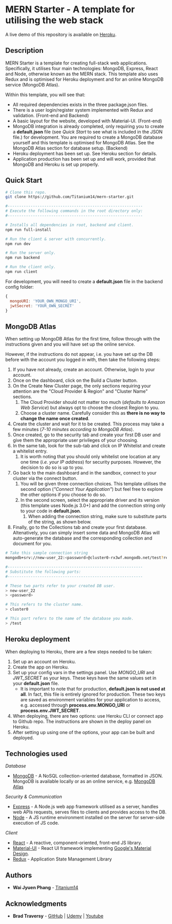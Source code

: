 # MERN Starter - A template for utilising the web stack

A live demo of this repository is available on [Heroku](https://mern2.herokuapp.com/).

## Description

MERN Starter is a template for creating full-stack web applications. Specifically, it utilises four main technologies: MongoDB, Express, React and Node, otherwise known as the MERN stack. This template also uses Redux and is optimised for Heroku deployment and for an online MongoDB service (MongoDB Atlas).

Within this template, you will see that:

- All required dependencies exists in the three package.json files.
- There is a user login/register system implemented with Redux and validation. (Front-end and Backend)
- A basic layout for the website, developed with Material-UI. (Front-end)
- MongoDB integration is already completed, only requiring you to create a <b>default.json</b> file (see <i>Quick Start</i> to see what is included in the JSON file.) for development. You are required to create a MongoDB database yourself and this template is optimised for MongoDB Atlas. See the MongoDB Atlas section for database setup. (Backend)
- Heroku deployment has been set up. See Heroku section for details.
- Application production has been set up and will work, provided that MongoDB and Heroku is set up properly.

## Quick Start

```sh
# Clone this repo.
git clone https://github.com/Titanium14/mern-starter.git

#-----------------------------------------------------------
# Execute the following commands in the root directory only:
#-----------------------------------------------------------

# Installs all dependencies in root, backend and client.
npm run full-install

# Run the client & server with concurrently.
npm run dev

# Run the server only.
npm run backend

# Run the client only.
npm run client
```

For development, you will need to create a <b>default.json</b> file in the backend config folder:

```javascript
{
  mongoURI: 'YOUR_OWN_MONGO_URI',
  jwtSecret: 'YOUR_OWN_SECRET'
}
```

## MongoDB Atlas

When setting up MongoDB Atlas for the first time, follow through with the instructions given and you will have set up the online service.

However, if the instructions do not appear, i.e. you have set up the DB before with the account you logged in with, then take the following steps:

1. If you have not already, create an account. Otherwise, login to your account.
2. Once on the dashboard, click on the Build a Cluster button.
3. On the Create New Cluster page, the only sections requiring your attention are the "Cloud Provider & Region" and "Cluster Name" sections.
   1. The Cloud Provider should not matter too much (<i>defaults to Amazon Web Service</i>) but always opt to choose the closest Region to you.
   2. Choose a cluster name. Carefully consider this as <b>there is no way to change the name once created</b>.
4. Create the cluster and wait for it to be created. This process may take a few minutes (<i>7-10 minutes according to MongoDB Atlas</i>).
5. Once created, go to the security tab and create your first DB user and give them the appropriate user privileges of your choosing.
6. In the same tab, look for the sub-tab and click on IP Whitelist and create a whitelist entry.
   1. It is worth noting that you should only whitelist one location at any one time (<i>i.e. your IP address</i>) for security purposes. However, the decision to do so is up to you.
7. Go back to the main dashboard and in the sandbox, connect to your cluster via the connect button.
   1. You will be given three connection choices. This template utilises the second option (<i>"Connect Your Application"</i>) but feel free to explore the other options if you choose to do so.
   2. In the second screen, select the appropriate driver and its version (this template uses Node.js 3.0+) and add the connection string only to your code in <b>default.json</b>.
      1. When adding the connection string, make sure to substitute parts of the string, as shown below.
8. Finally, go to the Collections tab and create your first database. Altenatively, you can simply insert some data and MongoDB Atlas will auto-generate the database and the corresponding collection and document for you.

```sh
# Take this sample connection string
mongodb+srv://new-user_22:<password>@cluster0-rx3wf.mongodb.net/test?retryWrites=true

#-----------------------------------------------------------
# Substitute the following parts:
#-----------------------------------------------------------

# These two parts refer to your created DB user.
> new-user_22
> <password>

# This refers to the cluster name.
> cluster0

# This part refers to the name of the database you made.
> /test
```

## Heroku deployment

When deploying to Heroku, there are a few steps needed to be taken:

1. Set up an account on Heroku.
2. Create the app on Heroku.
3. Set up your config vars in the settings panel. Use <i>MONGO_URI</i> and <i>JWT_SECRET</i> as your keys. These keys have the same values set in your <b>default.json</b> file.
   - It is important to note that for production, <b>default.json is not used at all</b>. In fact, this file is entirely ignored for production. These two keys are saved as environment variables for your application to access, e.g. accessed through <b>process.env.MONGO_URI</b> or <b>process.env.JWT_SECRET</b>.
4. When deploying, there are two options: use Heroku CLI or connect app to Github repo. The instructions are shown in the deploy panel on Heroku.
5. After setting up using one of the options, your app can be built and deployed.

## Technologies used

_Database_

- [MongoDB](https://www.mongodb.com/) - A NoSQL collection-oriented database, formatted in JSON. MongoDB is available locally or as an online service, e.g. [MongoDB Atlas](https://www.mongodb.com/cloud/atlas)

_Security & Communication_

- [Express](https://expressjs.com/) - A Node.js web app framework utilised as a server, handles web APIs requests, serves files to clients and provides access to the DB.
- [Node](https://nodejs.org/en/) - A JS runtime environment installed on the server for server-side execution of JS code.

_Client_

- [React](https://reactjs.org/) - A reactive, component-oriented, front-end JS library.
- [Material-UI](https://material-ui.com/) - React UI framework implementing [Google's Material Design](https://material.io/).
- [Redux](https://redux.js.org/) - Application State Management Library

## Authors

- **Wai Jyuen Phang** - [Titanium14](https://github.com/Titanium14)

## Acknowledgments

- **Brad Traversy** - [GitHub](https://github.com/bradtraversy/devconnector_2.0) | [Udemy](https://www.udemy.com/mern-stack-front-to-back/) | [Youtube](https://www.youtube.com/user/TechGuyWeb)